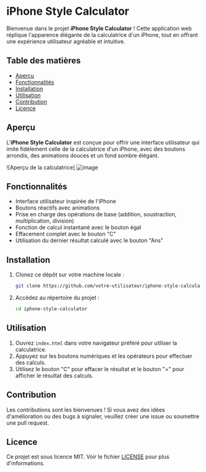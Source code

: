 # iPhone Style Calculator

Bienvenue dans le projet **iPhone Style Calculator** ! Cette application web réplique l'apparence élégante de la calculatrice d'un iPhone, tout en offrant une expérience utilisateur agréable et intuitive.

## Table des matières
- [Aperçu](#aperçu)
- [Fonctionnalités](#fonctionnalités)
- [Installation](#installation)
- [Utilisation](#utilisation)
- [Contribution](#contribution)
- [Licence](#licence)

## Aperçu
L'**iPhone Style Calculator** est conçue pour offrir une interface utilisateur qui imite fidèlement celle de la calculatrice d'un iPhone, avec des boutons arrondis, des animations douces et un fond sombre élégant. 

![Aperçu de la calculatrice]
![image](https://github.com/user-attachments/assets/3f17fa62-aadf-49e9-8265-0d3ac5ccd0c8)


## Fonctionnalités
- Interface utilisateur inspirée de l'iPhone
- Boutons réactifs avec animations
- Prise en charge des opérations de base (addition, soustraction, multiplication, division)
- Fonction de calcul instantané avec le bouton égal
- Effacement complet avec le bouton "C"
- Utilisation du dernier résultat calculé avec le bouton "Ans"

## Installation
1. Clonez ce dépôt sur votre machine locale :
    ```bash
    git clone https://github.com/votre-utilisateur/iphone-style-calculator.git
    ```
2. Accédez au répertoire du projet :
    ```bash
    cd iphone-style-calculator
    ```

## Utilisation
1. Ouvrez `index.html` dans votre navigateur préféré pour utiliser la calculatrice.
2. Appuyez sur les boutons numériques et les opérateurs pour effectuer des calculs.
3. Utilisez le bouton "C" pour effacer le résultat et le bouton "=" pour afficher le résultat des calculs.

## Contribution
Les contributions sont les bienvenues ! Si vous avez des idées d'amélioration ou des bugs à signaler, veuillez créer une issue ou soumettre une pull request.

## Licence
Ce projet est sous licence MIT. Voir le fichier [LICENSE](LICENSE) pour plus d'informations.
